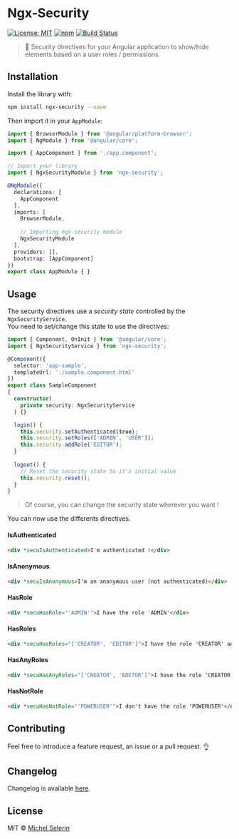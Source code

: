 # Ngx-Security

[![License: MIT](https://img.shields.io/badge/License-MIT-yellow.svg)](https://opensource.org/licenses/MIT)
[![npm](https://img.shields.io/npm/v/ngx-security.svg)](https://www.npmjs.com/package/ngx-security)
[![Build Status](https://travis-ci.org/mselerin/ngx-security.svg?branch=master)](https://travis-ci.org/mselerin/ngx-security)

> :closed_lock_with_key: Security directives for your Angular application to show/hide elements based on a user roles / permissions.


## Installation
Install the library with:
```bash
npm install ngx-security --save
```

Then import it in your `AppModule`:
```typescript
import { BrowserModule } from '@angular/platform-browser';
import { NgModule } from '@angular/core';

import { AppComponent } from './app.component';

// Import your library
import { NgxSecurityModule } from 'ngx-security';

@NgModule({
  declarations: [
    AppComponent
  ],
  imports: [
    BrowserModule,
    
    // Importing ngx-security module
    NgxSecurityModule
  ],
  providers: [],
  bootstrap: [AppComponent]
})
export class AppModule { }
```


## Usage

The security directives use a *security state* controlled by the `NgxSecurityService`.  
You need to set/change this state to use the directives:  

```typescript
import { Component, OnInit } from '@angular/core';
import { NgxSecurityService } from 'ngx-security';

@Component({
  selector: 'app-sample',
  templateUrl: './sample.component.html'
})
export class SampleComponent
{
  constructor(
    private security: NgxSecurityService
  ) {}

  login() {
    this.security.setAuthenticated(true);
    this.security.setRoles(['ADMIN', 'USER']);
    this.security.addRole('EDITOR');
  }
  
  logout() {
    // Reset the security state to it's initial value
    this.security.reset();
  }
}
```

> Of course, you can change the security state wherever you want !

You can now use the differents directives.

#### IsAuthenticated
```html
<div *secuIsAuthenticated>I'm authenticated !</div>
```

#### IsAnonymous
```html
<div *secuIsAnonymous>I'm an anonymous user (not authenticated)</div>
```

#### HasRole
```html
<div *secuHasRole="'ADMIN'">I have the role 'ADMIN'</div>
```


#### HasRoles
```html
<div *secuHasRoles="['CREATOR', 'EDITOR']">I have the role 'CREATOR' and 'EDITOR'</div>
```


#### HasAnyRoles
```html
<div *secuHasAnyRoles="['CREATOR', 'EDITOR']">I have the role 'CREATOR' or 'EDITOR'</div>
```


#### HasNotRole
```html
<div *secuHasNotRole="'POWERUSER'">I don't have the role 'POWERUSER'</div>
```


## Contributing
Feel free to introduce a feature request, an issue or a pull request. :ok_hand:


## Changelog
Changelog is available [here](https://github.com/mselerin/ngx-security/blob/master/projects/ngx-security/CHANGELOG.md).

## License
MIT © [Michel Selerin](https://github.com/mselerin)
